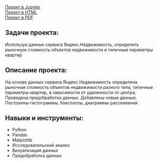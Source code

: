 [Проект в Jupyter](//github.com/IstominN/Portfolio/blob/main/Sale_apartments/sale_apartments.ipynb) <br>
[Проект в HTML](//github.com/IstominN/Portfolio/blob/main/Sale_apartments/sale_apartments.html) <br>
[Проект в PDF](//github.com/IstominN/Portfolio/blob/main/Sale_apartments/sale_apartments.pdf)


## Задачи проекта:

Используя данные сервиса Яндекс.Недвижимость, определить рыночную стоимость объектов недвижимости и типичные параметры квартир

## Описание проекта:

На основе данных сервиса Яндекс.Недвижимость определена рыночная стоимость объектов недвижимости разного типа, типичные параметры квартир, в зависимости от удаленности от центра. Проведена предобработка данных. Добавлены новые данные. Построены гистограммы, боксплоты, диаграммы рассеивания.

## Навыки и инструменты:

- Python
- Pandas
- Matplotlib
- Исследовательский анализ
- Визуализация данных
- Предобработка данных
